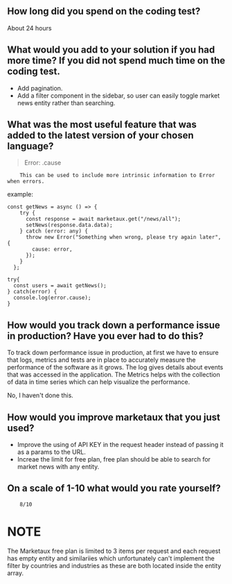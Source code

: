 ## How long did you spend on the coding test?

About 24 hours
## What would you add to your solution if you had more time? If you did not spend much time on the coding test.
- Add pagination.
- Add a filter component in the sidebar, so user can easily toggle market news entity rather than searching.

## What was the most useful feature that was added to the latest version of your chosen language?
> Error: .cause
```
    This can be used to include more intrinsic information to Error when errors.
```
example:
```
const getNews = async () => {
    try {
      const response = await marketaux.get("/news/all");
      setNews(response.data.data);
    } catch (error: any) {
      throw new Error("Something when wrong, please try again later", {
        cause: error,
      });
    }
  };
```

```
try{
  const users = await getNews();
} catch(error) {
  console.log(error.cause);
}

```


## How would you track down a performance issue in production? Have you ever had to do this?

To track down performance issue in production, at first we have to ensure that logs, metrics and tests are in place to accurately measure the performance of the software as it grows.
The log gives details about events that was accessed in the application.
The Metrics helps with the collection of data in time series which can help visualize the performance.

No, I haven't done this.

## How would you improve marketaux that you just used?

- Improve the using of API KEY in the request header instead of passing it as a params to the URL.
- Increae the limit for free plan, free plan should be able to search for market news with any entity.

## On a scale of 1-10 what would you rate yourself?

```Answer
    8/10
```

# NOTE
The Marketaux free plan is limited to 3 items per request and each request has empty entity and similariies which unfortunately can't implement the filter by countries and industries as these are both located inside the entity array.
